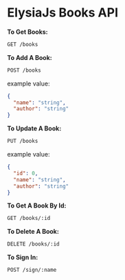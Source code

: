 # ElysiaJs Books API

**To Get Books:**
```bash
GET /books
```

**To Add A Book:**
```bash
POST /books
```
example value:
```json
{
  "name": "string",
  "author": "string"
}
```

**To Update A Book:**
```bash
PUT /books
```
example value:
```json
{
  "id": 0,
  "name": "string",
  "author": "string"
}
```

**To Get A Book By Id:**
```bash
GET /books/:id
```

**To Delete A Book:**
```bash
DELETE /books/:id
```

**To Sign In:**
```bash
POST /sign/:name
```
